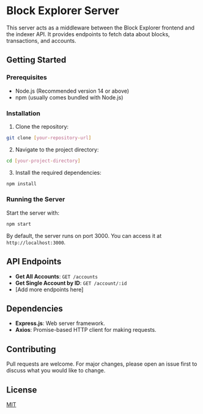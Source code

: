 # Block Explorer Server

This server acts as a middleware between the Block Explorer frontend and the indexer API. It provides endpoints to fetch data about blocks, transactions, and accounts.

## Getting Started

### Prerequisites

- Node.js (Recommended version 14 or above)
- npm (usually comes bundled with Node.js)

### Installation

1. Clone the repository:

```bash
git clone [your-repository-url]
```

2. Navigate to the project directory:

```bash
cd [your-project-directory]
```

3. Install the required dependencies:

```bash
npm install
```

### Running the Server

Start the server with:

```bash
npm start
```

By default, the server runs on port 3000. You can access it at `http://localhost:3000`.

## API Endpoints

- **Get All Accounts**: `GET /accounts`
- **Get Single Account by ID**: `GET /account/:id`
- [Add more endpoints here]

## Dependencies

- **Express.js**: Web server framework.
- **Axios**: Promise-based HTTP client for making requests.

## Contributing

Pull requests are welcome. For major changes, please open an issue first to discuss what you would like to change.

## License

[MIT](https://choosealicense.com/licenses/mit/)